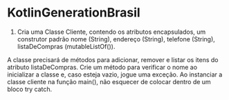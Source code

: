 # KotlinGenerationBrasil

1. Cria uma Classe Cliente, contendo os atributos encapsulados, um construtor padrão
nome (String), endereço (String), telefone (String), listaDeCompras (mutableListOf<Strings>()).

A classe precisará de métodos para adicionar, remover e listar os itens do atributo listaDeCompras.
Crie um método para verificar o nome ao inicializar a classe e, caso esteja vazio, jogue uma exceção. Ao instanciar a classe cliente na função main(), não esquecer de colocar dentro de um bloco try catch.